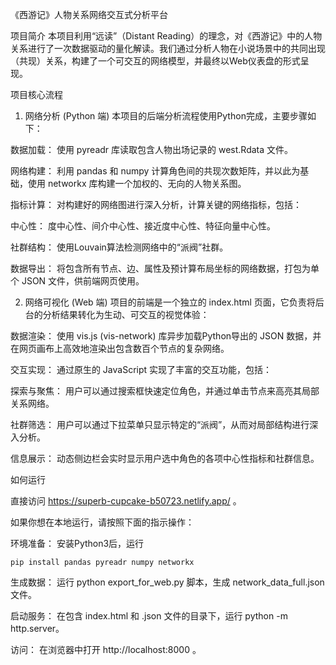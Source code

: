 
《西游记》人物关系网络交互式分析平台

项目简介
本项目利用“远读”（Distant Reading）的理念，对《西游记》中的人物关系进行了一次数据驱动的量化解读。我们通过分析人物在小说场景中的共同出现（共现）关系，构建了一个可交互的网络模型，并最终以Web仪表盘的形式呈现。

项目核心流程
1. 网络分析 (Python 端)
本项目的后端分析流程使用Python完成，主要步骤如下：

数据加载： 使用 pyreadr 库读取包含人物出场记录的 west.Rdata 文件。

网络构建： 利用 pandas 和 numpy 计算角色间的共现次数矩阵，并以此为基础，使用 networkx 库构建一个加权的、无向的人物关系图。

指标计算： 对构建好的网络图进行深入分析，计算关键的网络指标，包括：

中心性： 度中心性、间介中心性、接近度中心性、特征向量中心性。

社群结构： 使用Louvain算法检测网络中的“派阀”社群。

数据导出： 将包含所有节点、边、属性及预计算布局坐标的网络数据，打包为单个 JSON 文件，供前端网页使用。

2. 网络可视化 (Web 端)
项目的前端是一个独立的 index.html 页面，它负责将后台的分析结果转化为生动、可交互的视觉体验：

数据渲染： 使用 vis.js (vis-network) 库异步加载Python导出的 JSON 数据，并在网页画布上高效地渲染出包含数百个节点的复杂网络。

交互实现： 通过原生的 JavaScript 实现了丰富的交互功能，包括：

探索与聚焦： 用户可以通过搜索框快速定位角色，并通过单击节点来高亮其局部关系网络。

社群筛选： 用户可以通过下拉菜单只显示特定的“派阀”，从而对局部结构进行深入分析。

信息展示： 动态侧边栏会实时显示用户选中角色的各项中心性指标和社群信息。

如何运行

直接访问 https://superb-cupcake-b50723.netlify.app/ 。

如果你想在本地运行，请按照下面的指示操作：

环境准备： 安装Python3后，运行

```pip install pandas pyreadr numpy networkx```

生成数据： 运行 python export_for_web.py 脚本，生成 network_data_full.json 文件。

启动服务： 在包含 index.html 和 .json 文件的目录下，运行 python -m http.server。

访问： 在浏览器中打开 http://localhost:8000 。
